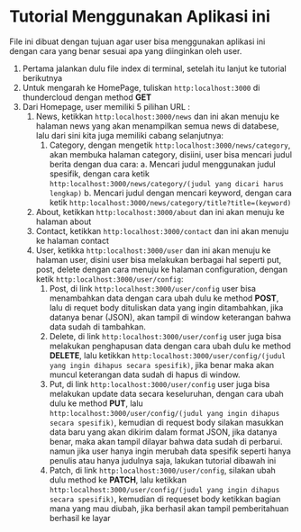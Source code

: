 # Tutorial Menggunakan Aplikasi ini

File ini dibuat dengan tujuan agar user bisa menggunakan aplikasi ini dengan cara yang benar sesuai apa yang diinginkan oleh user.

1. Pertama jalankan dulu file index di terminal, setelah itu lanjut ke tutorial berikutnya
2. Untuk mengarah ke HomePage, tuliskan `http:localhost:3000` di thundercloud dengan method **GET**
3. Dari Homepage, user memiliki 5 pilihan URL :
   1. News, ketikkan `http:localhost:3000/news` dan ini akan menuju ke halaman news yang akan menampilkan semua news di databese, lalu dari sini kita juga memiliki cabang selanjutnya:
      1. Category, dengan mengetik `http:localhost:3000/news/category`, akan membuka halaman category, disiini, user bisa mencari judul berita dengan dua cara:
         a. Mencari judul menggunakan judul spesifik, dengan cara ketik `http:localhost:3000/news/category/(judul yang dicari harus lengkap)`
         b. Mencari judul dengan mencari keyword, dengan cara ketik `http:localhost:3000/news/category/title?title=(keyword)`
   2. About, ketikkan `http:localhost:3000/about` dan ini akan menuju ke halaman about
   3. Contact, ketikkan `http:localhost:3000/contact` dan ini akan menuju ke halaman contact
   4. User, ketikka `http:localhost:3000/user` dan ini akan menuju ke halaman user, disini user bisa melakukan berbagai hal seperti put, post, delete dengan cara menuju ke halaman configuration, dengan ketik `http:localhost:3000/user/config`:
      1. Post, di link `http:localhost:3000/user/config` user bisa menambahkan data dengan cara ubah dulu ke method **POST**, lalu di requet body dituliskan data yang ingin ditambahkan, jika datanya benar (JSON), akan tampil di window keterangan bahwa data sudah di tambahkan.
      2. Delete, di link `http:localhost:3000/user/config` user juga bisa melakukan penghapusan data dengan cara ubah dulu ke method **DELETE**, lalu ketikkan `http:localhost:3000/user/config/(judul yang ingin dihapus secara spesifik)`, jika benar maka akan muncul keterangan data sudah di hapus di window.
      3. Put, di link `http:localhost:3000/user/config` user juga bisa melakukan update data secara keseluruhan, dengan cara ubah dulu ke method **PUT**, lalu `http:localhost:3000/user/config/(judul yang ingin dihapus secara spesifik)`, kemudian di request body silakan masukkan data baru yang akan dikirim dalam format JSON, jika datanya benar, maka akan tampil dilayar bahwa data sudah di perbarui. namun jika user hanya ingin merubah data spesifik seperti hanya penulis atau hanya judulnya saja, lakukan tutorial dibawah ini
      4. Patch, di link `http:localhost:3000/user/config`, silakan ubah dulu method ke **PATCH**, lalu ketikkan `http:localhost:3000/user/config/(judul yang ingin dihapus secara spesifik)`, kemudian di requeset body ketikkan bagian mana yang mau diubah, jika berhasil akan tampil pemberitahuan berhasil ke layar
